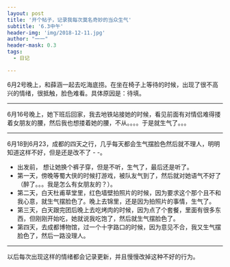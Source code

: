 ```yaml
---
layout: post
title: '开个帖子，记录我每次莫名奇妙的当众生气'
subtitle: '6.3中午'
header-img: 'img/2018-12-11.jpg'
author: "一一"
header-mask: 0.3
tags:
  - 日记

---
```

6月2号晚上，和薛涵一起去吃海底捞。在坐在椅子上等待的时候，出现了很不高兴的情绪，很抵触，脸色难看。具体原因是：待填。

---
6月16号晚上，她下班后回家，我去地铁站接她的时候，看见前面有对情侣难得搂着女朋友的腰，然后我也想搂着她的腰，不从。。。。于是就生气了。。。

---
6月18到6月23，成都的四天之行，几乎每天都会生气摆脸色然后就不理人，明明知道这样不好，但是还是改不了 - -。
- 出发前， 想让她换个裤子穿，但是不听，生气了，最后还是听了。
- 第一天，傍晚等蜀大侠的时候打游戏，被队友气到了，然后就对她语气不好了（醉了。。。我是怎么有女朋友的？）。
- 第二天，白天杜甫草堂里，红色墙壁拍照片的时候，因为要求这个那个且不和我心意，就生气摆脸色了。晚上去锦里，还是因为拍照片的事情，生气了。
- 第三天，白天跟完团后晚上去吃烤肉的时候，因为点了个套餐，里面有很多东西，但刚刚开始吃，她就说我吃饱了，然后就生气摆脸色了。
- 第四天，去成都博物馆，过一个十字路口的时候，因为意见不合，我又生气摆脸色了，然后一路没理人。

---
以后每次出现这样的情绪都会记录更新，并且慢慢改掉这种不好的行为。
